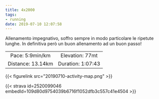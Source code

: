 ```yaml
---
title: 4x2000
tags:
- running
date: 2019-07-10 12:07:58
---
```

Allenamento impegnativo, soffro sempre in modo particolare le ripetute lunghe. In definitiva però un buon allenamento ad un buon passo!

| | |
| :-: | :-: |
| Pace: 5:9min/km | Elevation: 77mt |
| Distance: 13.14km | Duration: 1:07:43 |



{{< figurelink src="20190710-activity-map.png" >}}


{{< strava id=2520099046 embedId=109d80d9754039b6716f1052dfb3c557c41e4504 >}}
